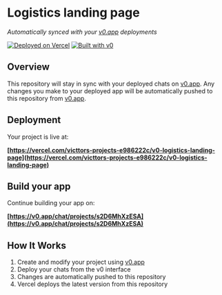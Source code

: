 # Logistics landing page

*Automatically synced with your [v0.app](https://v0.app) deployments*

[![Deployed on Vercel](https://img.shields.io/badge/Deployed%20on-Vercel-black?style=for-the-badge&logo=vercel)](https://vercel.com/victtors-projects-e986222c/v0-logistics-landing-page)
[![Built with v0](https://img.shields.io/badge/Built%20with-v0.app-black?style=for-the-badge)](https://v0.app/chat/projects/s2D6MhXzESA)

## Overview

This repository will stay in sync with your deployed chats on [v0.app](https://v0.app).
Any changes you make to your deployed app will be automatically pushed to this repository from [v0.app](https://v0.app).

## Deployment

Your project is live at:

**[https://vercel.com/victtors-projects-e986222c/v0-logistics-landing-page](https://vercel.com/victtors-projects-e986222c/v0-logistics-landing-page)**

## Build your app

Continue building your app on:

**[https://v0.app/chat/projects/s2D6MhXzESA](https://v0.app/chat/projects/s2D6MhXzESA)**

## How It Works

1. Create and modify your project using [v0.app](https://v0.app)
2. Deploy your chats from the v0 interface
3. Changes are automatically pushed to this repository
4. Vercel deploys the latest version from this repository